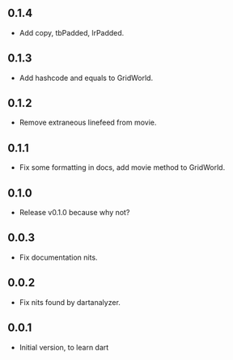 ## 0.1.4

- Add copy, tbPadded, lrPadded.

## 0.1.3

- Add hashcode and equals to GridWorld.

## 0.1.2

- Remove extraneous linefeed from movie.

## 0.1.1

- Fix some formatting in docs, add movie method to GridWorld.

## 0.1.0

- Release v0.1.0 because why not?

## 0.0.3

- Fix documentation nits.

## 0.0.2

- Fix nits found by dartanalyzer.

## 0.0.1

- Initial version, to learn dart
